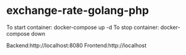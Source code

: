 # exchange-rate-golang-php
To start container: docker-compose up -d
To stop container: docker-compose down

Backend:http://localhost:8080
Frontend:http://localhost
